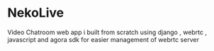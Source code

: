 # NekoLive
Video Chatroom web app i built from scratch using django , webrtc , javascript and agora sdk for easier management of webrtc server
